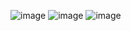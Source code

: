 ![image](https://github.com/KNO110/VegetablesAndFruitsApp/assets/37769458/8a6f4dca-0b0a-4c26-b774-ba402181328f)
![image](https://github.com/KNO110/VegetablesAndFruitsApp/assets/37769458/400711ff-33b5-4053-9aa1-d7402d42f377)
![image](https://github.com/KNO110/VegetablesAndFruitsApp/assets/37769458/1a9bb1b1-ade0-4f52-82a6-75eaaab2b421)
